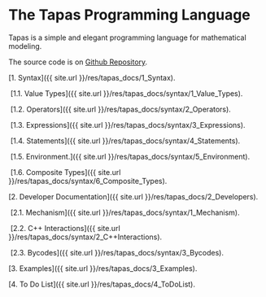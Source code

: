 # The Tapas Programming Language

Tapas is a simple and elegant programming language for mathematical modeling. 

The source code is on [Github Repository](https://github.com/zhuanglinsheng/tapas). 

[1. Syntax]({{ site.url }}/res/tapas_docs/1_Syntax). 

​		[1.1. Value Types]({{ site.url }}/res/tapas_docs/syntax/1_Value_Types). 

​		[1.2. Operators]({{ site.url }}/res/tapas_docs/syntax/2_Operators).

​		[1.3. Expressions]({{ site.url }}/res/tapas_docs/syntax/3_Expressions). 

​		[1.4. Statements]({{ site.url }}/res/tapas_docs/syntax/4_Statements). 

​		[1.5. Environment.]({{ site.url }}/res/tapas_docs/syntax/5_Environment). 

​		[1.6. Composite Types]({{ site.url }}/res/tapas_docs/syntax/6_Composite_Types). 

[2. Developer Documentation]({{ site.url }}/res/tapas_docs/2_Developers). 

​		[2.1. Mechanism]({{ site.url }}/res/tapas_docs/syntax/1_Mechanism). 

​		[2.2. C++ Interactions]({{ site.url }}/res/tapas_docs/syntax/2_C++Interactions). 

​		[2.3. Bycodes]({{ site.url }}/res/tapas_docs/syntax/3_Bycodes). 

[3. Examples]({{ site.url }}/res/tapas_docs/3_Examples).

[4. To Do List]({{ site.url }}/res/tapas_docs/4_ToDoList).

